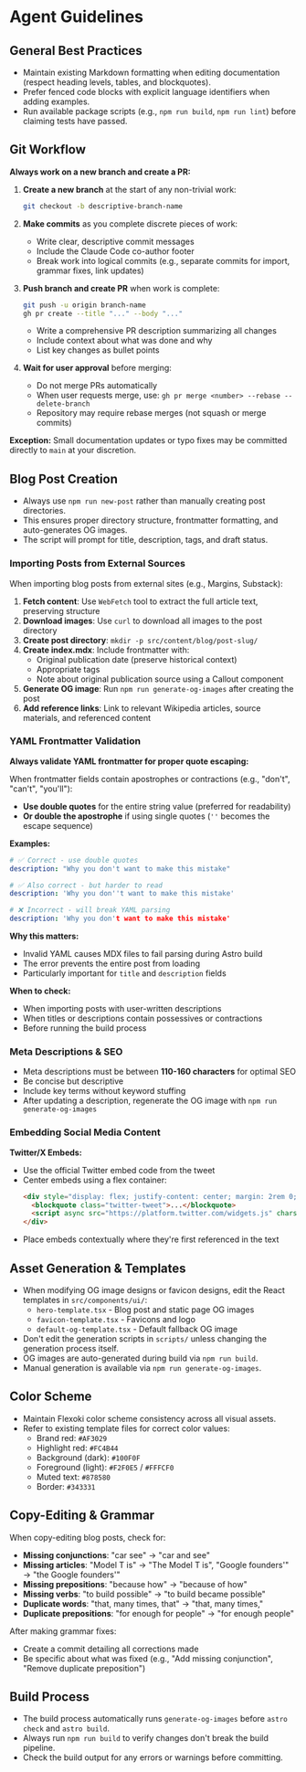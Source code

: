# Agent Guidelines

## General Best Practices

- Maintain existing Markdown formatting when editing documentation (respect heading levels, tables, and blockquotes).
- Prefer fenced code blocks with explicit language identifiers when adding examples.
- Run available package scripts (e.g., `npm run build`, `npm run lint`) before claiming tests have passed.

## Git Workflow

**Always work on a new branch and create a PR:**

1. **Create a new branch** at the start of any non-trivial work:
   ```bash
   git checkout -b descriptive-branch-name
   ```

2. **Make commits** as you complete discrete pieces of work:
   - Write clear, descriptive commit messages
   - Include the Claude Code co-author footer
   - Break work into logical commits (e.g., separate commits for import, grammar fixes, link updates)

3. **Push branch and create PR** when work is complete:
   ```bash
   git push -u origin branch-name
   gh pr create --title "..." --body "..."
   ```
   - Write a comprehensive PR description summarizing all changes
   - Include context about what was done and why
   - List key changes as bullet points

4. **Wait for user approval** before merging:
   - Do not merge PRs automatically
   - When user requests merge, use: `gh pr merge <number> --rebase --delete-branch`
   - Repository may require rebase merges (not squash or merge commits)

**Exception:** Small documentation updates or typo fixes may be committed directly to `main` at your discretion.

## Blog Post Creation

- Always use `npm run new-post` rather than manually creating post directories.
- This ensures proper directory structure, frontmatter formatting, and auto-generates OG images.
- The script will prompt for title, description, tags, and draft status.

### Importing Posts from External Sources

When importing blog posts from external sites (e.g., Margins, Substack):

1. **Fetch content**: Use `WebFetch` tool to extract the full article text, preserving structure
2. **Download images**: Use `curl` to download all images to the post directory
3. **Create post directory**: `mkdir -p src/content/blog/post-slug/`
4. **Create index.mdx**: Include frontmatter with:
   - Original publication date (preserve historical context)
   - Appropriate tags
   - Note about original publication source using a Callout component
5. **Generate OG image**: Run `npm run generate-og-images` after creating the post
6. **Add reference links**: Link to relevant Wikipedia articles, source materials, and referenced content

### YAML Frontmatter Validation

**Always validate YAML frontmatter for proper quote escaping:**

When frontmatter fields contain apostrophes or contractions (e.g., "don't", "can't", "you'll"):
- **Use double quotes** for the entire string value (preferred for readability)
- **Or double the apostrophe** if using single quotes (`''` becomes the escape sequence)

**Examples:**
```yaml
# ✅ Correct - use double quotes
description: "Why you don't want to make this mistake"

# ✅ Also correct - but harder to read
description: 'Why you don''t want to make this mistake'

# ❌ Incorrect - will break YAML parsing
description: 'Why you don't want to make this mistake'
```

**Why this matters:**
- Invalid YAML causes MDX files to fail parsing during Astro build
- The error prevents the entire post from loading
- Particularly important for `title` and `description` fields

**When to check:**
- When importing posts with user-written descriptions
- When titles or descriptions contain possessives or contractions
- Before running the build process

### Meta Descriptions & SEO

- Meta descriptions must be between **110-160 characters** for optimal SEO
- Be concise but descriptive
- Include key terms without keyword stuffing
- After updating a description, regenerate the OG image with `npm run generate-og-images`

### Embedding Social Media Content

**Twitter/X Embeds:**
- Use the official Twitter embed code from the tweet
- Center embeds using a flex container:
  ```html
  <div style="display: flex; justify-content: center; margin: 2rem 0;">
    <blockquote class="twitter-tweet">...</blockquote>
    <script async src="https://platform.twitter.com/widgets.js" charset="utf-8"></script>
  </div>
  ```
- Place embeds contextually where they're first referenced in the text

## Asset Generation & Templates

- When modifying OG image designs or favicon designs, edit the React templates in `src/components/ui/`:
  - `hero-template.tsx` - Blog post and static page OG images
  - `favicon-template.tsx` - Favicons and logo
  - `default-og-template.tsx` - Default fallback OG image
- Don't edit the generation scripts in `scripts/` unless changing the generation process itself.
- OG images are auto-generated during build via `npm run build`.
- Manual generation is available via `npm run generate-og-images`.

## Color Scheme

- Maintain Flexoki color scheme consistency across all visual assets.
- Refer to existing template files for correct color values:
  - Brand red: `#AF3029`
  - Highlight red: `#FC4B44`
  - Background (dark): `#100F0F`
  - Foreground (light): `#F2F0E5` / `#FFFCF0`
  - Muted text: `#878580`
  - Border: `#343331`

## Copy-Editing & Grammar

When copy-editing blog posts, check for:

- **Missing conjunctions**: "car see" → "car and see"
- **Missing articles**: "Model T is" → "The Model T is", "Google founders'" → "the Google founders'"
- **Missing prepositions**: "because how" → "because of how"
- **Missing verbs**: "to build possible" → "to build became possible"
- **Duplicate words**: "that, many times, that" → "that, many times,"
- **Duplicate prepositions**: "for enough for people" → "for enough people"

After making grammar fixes:
- Create a commit detailing all corrections made
- Be specific about what was fixed (e.g., "Add missing conjunction", "Remove duplicate preposition")

## Build Process

- The build process automatically runs `generate-og-images` before `astro check` and `astro build`.
- Always run `npm run build` to verify changes don't break the build pipeline.
- Check the build output for any errors or warnings before committing.
